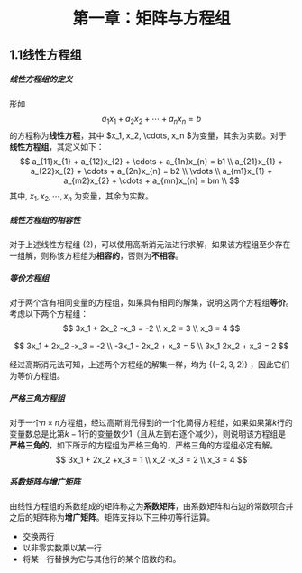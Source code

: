 <h1 align="center">第一章：矩阵与方程组</h1>

## 1.1线性方程组

##### 线性方程组的定义

形如
$$
a_1x_1 + a_2x_2 + \cdots + a_nx_n = b
$$
的方程称为**线性方程**，其中 $x_1, x_2, \cdots, x_n $为变量，其余为实数。对于**线性方程组**，其定义如下：
$$
a_{11}x_{1} + a_{12}x_{2} + \cdots + a_{1n}x_{n} = b1 \\
a_{21}x_{1} + a_{22}x_{2} + \cdots + a_{2n}x_{n} = b2 \\
\vdots \\
a_{m1}x_{1} + a_{m2}x_{2} + \cdots + a_{mn}x_{n} = bm \\
$$
其中, $x_1,x_2,\cdots,x_n$ 为变量，其余为实数。

##### 线性方程组的相容性

对于上述线性方程组 $(2)$，可以使用高斯消元法进行求解，如果该方程组至少存在一组解，则称该方程组为**相容的**，否则为**不相容**。

##### 等价方程组

对于两个含有相同变量的方程组，如果具有相同的解集，说明这两个方程组**等价**。考虑以下两个方程组：
$$
3x_1 + 2x_2 -x_3 = -2 \\
x_2 = 3 \\
x_3 = 4
$$

$$
3x_1 + 2x_2 -x_3 = -2 \\ 
-3x_1 - 2x_2 + x_3 = 5 \\
3x_1  2x_2 + x_3 = 2
$$

经过高斯消元法可知，上述两个方程组的解集一样，均为 $\{(-2,3,2)\}$ ，因此它们为等价方程组。

##### 严格三角方程组

对于一个$n\times n$方程组，经过高斯消元得到的一个化简得方程组，如果如果第$k$行的变量数总是比第$k-1$行的变量数少$1$（且从左到右逐个减少），则说明该方程组是**严格三角的**，如下所示的方程组为严格三角的，严格三角的方程组必定有解。
$$
3x_1 + 2x_2 +x_3 = 1 \\ 
x_2 -x_3 = 2 \\
x_3 = 4
$$

##### 系数矩阵与增广矩阵

由线性方程组的系数组成的矩阵称之为**系数矩阵**，由系数矩阵和右边的常数项合并之后的矩阵称为**增广矩阵**。矩阵支持以下三种初等行运算。

- 交换两行
- 以非零实数乘以某一行
- 将某一行替换为它与其他行的某个倍数的和。

